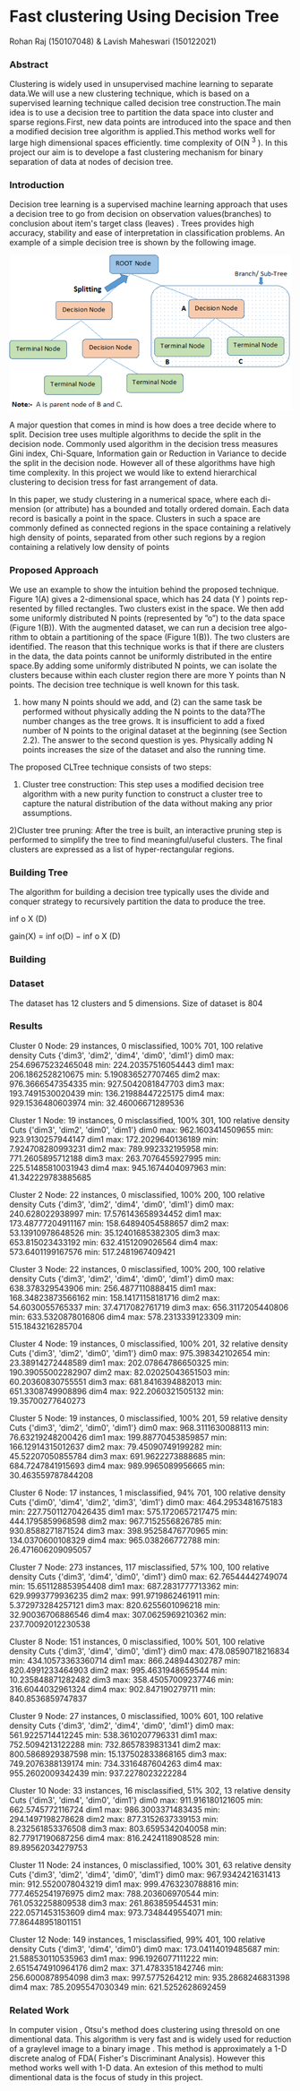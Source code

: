 # Fast clustering Using Decision Tree
Rohan Raj (150107048) & Lavish Maheswari (150122021)
### Abstract
Clustering is widely used in unsupervised machine learning to separate data.We will use a new  clustering technique, which is based on a supervised learning technique called decision tree construction.The main idea is to use a decision tree to partition the data space into cluster and sparse regions.First, new data points are introduced into the space and then a modified decision tree algorithm is applied.This method works well for large high dimensional
spaces efficiently.
time complexity of O(N <sup>3</sup> ). In this project our aim is to develope a fast clustering mechanism 
for binary separation of data at nodes of decision tree.

### Introduction

Decision tree learning is a supervised machine learning approach that uses a decision tree to go from decision on observation values(branches) to conclusion about item's target class (leaves) . Trees provides high accuracy, stability and ease of interpretation in classification problems. 
An example of a simple decision tree is shown by the following image.
<p align="center">
	<img src="image/Decision_Tree_2.png"/>
</p>
A major question that comes in mind is how does a tree decide where to split. Decision tree uses multiple algorithms to decide the split in the
decision node. Commonly used algorithm in the decision tress measures Gini index, Chi-Square, Information gain or Reduction in Variance to decide 
the split in the decision node. However all of these algorithms have high time complexity. 	In this project we would like to extend hierarchical clustering
to decision tress for fast arrangement of data.

In this paper, we study clustering in a numerical space, where each di-mension (or attribute) has a bounded and totally ordered domain. Each data
record is basically a point in the space. Clusters in such a space are commonly
defined as connected regions in the space containing a relatively high density
of points, separated from other such regions by a region containing a relatively
low density of points

### Proposed Approach
We use an example to show the intuition behind the proposed technique.
Figure 1(A) gives a 2-dimensional space, which has 24 data (Y ) points rep-
resented by filled rectangles. Two clusters exist in the space. We then add
some uniformly distributed N points (represented by ”o”) to the data space
(Figure 1(B)). With the augmented dataset, we can run a decision tree algo-
rithm to obtain a partitioning of the space (Figure 1(B)). The two clusters
are identified.
The reason that this technique works is that if there are clusters in the
data, the data points cannot be uniformly distributed in the entire space.By adding some uniformly distributed N points, we can isolate the clusters
because within each cluster region there are more Y points than N points.
The decision tree technique is well known for this task.

1) how many N points should
we add, and (2) can the same task be performed without physically adding the
N points to the data?The
number changes as the tree grows. It is insufficient to add a fixed number of N
points to the original dataset at the beginning (see Section 2.2). The answer
to the second question is yes. Physically adding N points increases the size
of the dataset and also the running time.

The proposed CLTree technique consists of two steps:

1) Cluster tree construction: This step uses a modified decision tree algorithm
with a new purity function to construct a cluster tree to capture the
natural distribution of the data without making any prior assumptions.

2)Cluster tree pruning: After the tree is built, an interactive pruning step
is performed to simplify the tree to find meaningful/useful clusters. The
final clusters are expressed as a list of hyper-rectangular regions.

### Building Tree
The algorithm for building a decision tree typically uses the divide and
conquer strategy to recursively partition the data to produce the tree.

inf o X (D)

gain(X) = inf o(D) − inf o X (D) 

### Building 

### Dataset 

The dataset has 12 clusters and 5 dimensions.
Size of dataset is 804

### Results 



Cluster 0
Node: 
29 instances, 0 misclassified, 100% 701, 100 relative density 
Cuts {'dim3', 'dim2', 'dim4', 'dim0', 'dim1'}
dim0 max: 254.69675232465048 min: 224.20357516054443
dim1 max: 206.1862528210675 min: 5.190836527707465
dim2 max: 976.3666547354335 min: 927.5042081847703
dim3 max: 193.7491530020439 min: 136.21988447225175
dim4 max: 929.1536480603974 min: 32.46006671289536

Cluster 1
Node: 
19 instances, 0 misclassified, 100% 301, 100 relative density 
Cuts {'dim3', 'dim2', 'dim0', 'dim1'}
dim0 max: 962.1603414509655 min: 923.9130257944147
dim1 max: 172.2029640136189 min: 7.924708280993231
dim2 max: 789.992332195958 min: 771.2605895712188
dim3 max: 263.7076455927995 min: 225.51485810031943
dim4 max: 945.1674404097963 min: 41.342229783885685

Cluster 2
Node: 
22 instances, 0 misclassified, 100% 200, 100 relative density 
Cuts {'dim3', 'dim2', 'dim4', 'dim0', 'dim1'}
dim0 max: 240.628022938997 min: 17.576143658934452
dim1 max: 173.48777204911167 min: 158.64894054588657
dim2 max: 53.13910978648526 min: 35.12401685382305
dim3 max: 653.815023433192 min: 632.4151209026564
dim4 max: 573.6401199167576 min: 517.2481967409421

Cluster 3
Node: 
22 instances, 0 misclassified, 100% 200, 100 relative density 
Cuts {'dim3', 'dim2', 'dim4', 'dim0', 'dim1'}
dim0 max: 638.378329543906 min: 256.4877110888415
dim1 max: 168.34823873566162 min: 158.14171158181716
dim2 max: 54.6030055765337 min: 37.4717082761719
dim3 max: 656.3117205440806 min: 633.5320878016806
dim4 max: 578.2313339123309 min: 515.1843216285704

Cluster 4
Node: 
19 instances, 0 misclassified, 100% 201, 32 relative density 
Cuts {'dim3', 'dim2', 'dim0', 'dim1'}
dim0 max: 975.398342102654 min: 23.38914272448589
dim1 max: 202.07864786650325 min: 190.39055002282907
dim2 max: 82.02025043651503 min: 60.20360830755551
dim3 max: 681.8416394882013 min: 651.3308749908896
dim4 max: 922.2060321505132 min: 19.35700277640273

Cluster 5
Node: 
19 instances, 0 misclassified, 100% 201, 59 relative density 
Cuts {'dim3', 'dim2', 'dim0', 'dim1'}
dim0 max: 968.3111630088113 min: 76.63219248200426
dim1 max: 199.88770453859857 min: 166.12914315012637
dim2 max: 79.45090749199282 min: 45.52207050855784
dim3 max: 691.9622273888685 min: 684.7247841915693
dim4 max: 989.9965089956665 min: 30.463559787844208

Cluster 6
Node: 
17 instances, 1 misclassified, 94% 701, 100 relative density 
Cuts {'dim0', 'dim4', 'dim2', 'dim3', 'dim1'}
dim0 max: 464.2953481675183 min: 227.75011270426435
dim1 max: 575.1720657217475 min: 444.1795859968598
dim2 max: 967.7152556826785 min: 930.8588271871524
dim3 max: 398.95258476770965 min: 134.0370600108329
dim4 max: 965.038266772788 min: 26.471606209095057

Cluster 7
Node: 
273 instances, 117 misclassified, 57% 100, 100 relative density 
Cuts {'dim3', 'dim4', 'dim0', 'dim1'}
dim0 max: 62.76544442749074 min: 15.651128853954408
dim1 max: 687.2831777713362 min: 629.9993779936235
dim2 max: 991.9719862461911 min: 5.372973284257121
dim3 max: 820.6255601096218 min: 32.90036706886546
dim4 max: 307.0625969210362 min: 237.70092012230538

Cluster 8
Node: 
151 instances, 0 misclassified, 100% 501, 100 relative density 
Cuts {'dim3', 'dim4', 'dim0', 'dim1'}
dim0 max: 478.08590718216834 min: 434.10573363360714
dim1 max: 866.248944302787 min: 820.4991233464903
dim2 max: 995.4631948659544 min: 10.235848871282482
dim3 max: 358.45057009237746 min: 316.6044032961324
dim4 max: 902.847190279711 min: 840.8536859747837

Cluster 9
Node: 
27 instances, 0 misclassified, 100% 601, 100 relative density 
Cuts {'dim3', 'dim2', 'dim4', 'dim0', 'dim1'}
dim0 max: 561.9225714412245 min: 538.3610207796331
dim1 max: 752.5094213122288 min: 732.8657839831341
dim2 max: 800.5868929387598 min: 15.137502833868165
dim3 max: 749.2076388139174 min: 734.3316487604263
dim4 max: 955.2602009342439 min: 937.2278023222284

Cluster 10
Node: 
33 instances, 16 misclassified, 51% 302, 13 relative density 
Cuts {'dim3', 'dim4', 'dim0', 'dim1'}
dim0 max: 911.916180121605 min: 662.5745772116724
dim1 max: 986.3003371483435 min: 294.1497198278628
dim2 max: 877.3152637339153 min: 8.232561853376508
dim3 max: 803.6595342040058 min: 82.77917190687256
dim4 max: 816.2424118908528 min: 89.89562034279753

Cluster 11
Node: 
24 instances, 0 misclassified, 100% 301, 63 relative density 
Cuts {'dim3', 'dim2', 'dim4', 'dim0', 'dim1'}
dim0 max: 967.9342421631413 min: 912.5520078043219
dim1 max: 999.4763230788816 min: 777.4652541976975
dim2 max: 788.203606970544 min: 761.0532258809538
dim3 max: 261.863859544531 min: 222.0571453153609
dim4 max: 973.7348449554071 min: 77.86448951801151

Cluster 12
Node: 
149 instances, 1 misclassified, 99% 401, 100 relative density 
Cuts {'dim3', 'dim4', 'dim0'}
dim0 max: 173.04114019485687 min: 21.588530110535963
dim1 max: 996.1926077111222 min: 2.6515474910964176
dim2 max: 371.4783351842746 min: 256.6000878954098
dim3 max: 997.5775264212 min: 935.2868246831398
dim4 max: 785.2095547030349 min: 621.5252628692459


### Related Work

In computer vision , Otsu's method does clustering using thresold on one dimentional data. This algorithm is very fast and is widely used 
for reduction of a graylevel image to a binary image . This method is approximately a 1-D discrete analog of FDA( Fisher's Discriminant Analysis). However this
method works well with 1-D data. An extesion of this method to multi dimentional data is the focus of study in this project.